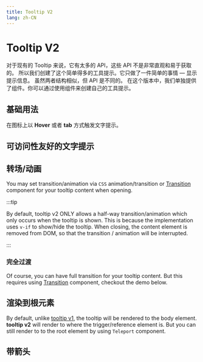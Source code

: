 ```yaml
---
title: Tooltip V2
lang: zh-CN
---
```


# Tooltip V2

对于现有的 Tooltip 来说，它有太多的 API，这些 API 不是非常直观和易于获取的。 所以我们创建了这个简单得多的工具提示。它只做了一件简单的事情 — 显示提示信息。 虽然两者结构相似，但 API 是不同的。 在这个版本中，我们单独提供了组件。你可以通过使用组件来创建自己的工具提示。

## 基础用法

在图标上以 **Hover** 或者 **tab** 方式触发文字提示。

<!-- :::demo

tooltip-v2/basic-usage

::: -->

## 可访问性友好的文字提示

<!-- :::demo

tooltip-v2/a11y

::: -->

## 转场/动画

You may set transition/animation via `CSS` animation/transition or [Transition](https://vuejs.org/guide/built-ins/transition.html#transition) component for your tooltip content when opening.

:::tip

By default, tooltip v2 ONLY allows a half-way transition/animation which only occurs when the tooltip is shown. This is because the implementation uses `v-if` to show/hide the tooltip. When closing, the content element is removed from DOM, so that the transition / animation will be interrupted.

:::

<!-- :::demo

tooltip-v2/transition

::: -->

### 完全过渡

Of course, you can have full transition for your tooltip content. But this requires using [Transition](https://vuejs.org/guide/built-ins/transition.html#transition) component, checkout the demo below.

<!-- :::demo

tooltip-v2/full-transition

::: -->

## 渲染到根元素

By default, unlike [tooltip v1](./tooltip.md), the tooltip will be rendered to the body element. **tooltip v2** will render to where the trigger/reference element is. But you can still render to to the root element by using `Teleport` component.

<!-- :::demo

tooltip-v2/render-to-root

::: -->

## 带箭头

<!-- :::demo

tooltip-v2/arrow

::: -->

<!-- ## Composing your own tooltip

## Tooltip V2 APIs

### Tooltip Root

### Tooltip Trigger

### Tooltip Content

### Tooltip Arrow

### Tooltip Reference -->
